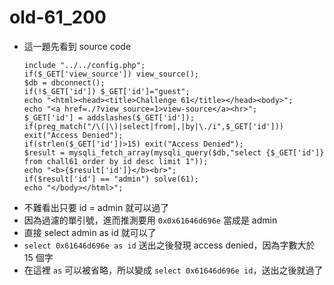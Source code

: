 # old-61_200

* 這一題先看到 source code
    ```php=
    include "../../config.php";
    if($_GET['view_source']) view_source();
    $db = dbconnect();
    if(!$_GET['id']) $_GET['id']="guest";
    echo "<html><head><title>Challenge 61</title></head><body>";
    echo "<a href=./?view_source=1>view-source</a><hr>";
    $_GET['id'] = addslashes($_GET['id']);
    if(preg_match("/\(|\)|select|from|,|by|\./i",$_GET['id'])) exit("Access Denied");
    if(strlen($_GET['id'])>15) exit("Access Denied");
    $result = mysqli_fetch_array(mysqli_query($db,"select {$_GET['id']} from chall61 order by id desc limit 1"));
    echo "<b>{$result['id']}</b><br>";
    if($result['id'] == "admin") solve(61);
    echo "</body></html>";
    ```
* 不難看出只要 id = admin 就可以過了
* 因為過濾的單引號，進而推測要用 `0x0x61646d696e` 當成是 admin
* 直接 select admin as id 就可以了
* `select 0x61646d696e as id` 送出之後發現 access denied，因為字數大於 15 個字
* 在這裡 `as` 可以被省略，所以變成 `select 0x61646d696e id`，送出之後就過了
